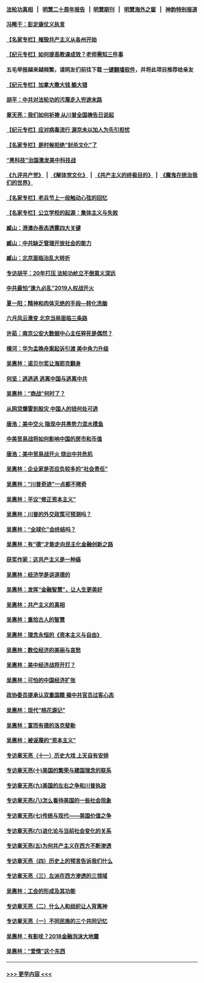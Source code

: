 #### [法轮功真相](https://github.com/gfw-breaker/truth/blob/master/README.md?t=0) &nbsp;&nbsp;|&nbsp;&nbsp; [明慧二十周年报告](https://github.com/gfw-breaker/mh-reports/blob/master/README.md?t=0) &nbsp;&nbsp;|&nbsp;&nbsp;[明慧期刊](https://github.com/gfw-breaker/mh-qikan) &nbsp;&nbsp;|&nbsp;&nbsp; [明慧海外之窗](https://github.com/gfw-breaker/mh-news/blob/master/README.md?t=0) &nbsp;&nbsp;|&nbsp;&nbsp; [神韵特别报道](https://github.com/gfw-breaker/mh-news/blob/master/shenyun.md?t=0)
#### [冯睎干：彭定康仗义执言](../pages/nsc423/n13573222.md?t=12041401) 
#### [【名家专栏】摧毁共产主义从各州开始](../pages/nsc423/n13076376.md?t=12041401) 
#### [【纪元专栏】如何提高教课成效？老师需知三件事](../pages/nsc423/n12417848.md?t=12041401) 
#### 五毛举报越来越频繁，请网友们前往下载 [一键翻墙软件](https://github.com/gfw-breaker/ssr-accounts)，并将此项目推荐给亲友
#### [【纪元专栏】加拿大撒大钱 酿大错](../pages/nsc423/n12406564.md?t=12041401) 
#### [胡平：中共对法轮功的污蔑走入穷途末路](../pages/nsc423/n12266737.md?t=12041401) 
#### [章天亮：我们如何祈祷 从川普全国祷告日说起](../pages/nsc423/n11944627.md?t=12041401) 
#### [【纪元专栏】应对病毒流行 渥京未以加人为先引担忧](../pages/nsc423/n11875714.md?t=12041401) 
#### [【名家专栏】是时候拒绝“封杀文化”了](../pages/nsc423/n11814093.md?t=12041401) 
#### [“黑科技”治国激发美中科技战](../pages/nsc423/n11638056.md?t=12041401) 
#### [《九评共产党》](https://github.com/begood0513/9ping.md/blob/master/README.md) &nbsp;|&nbsp; [《解体党文化》](../../../../jtdwh.md/blob/master/README.md)  &nbsp;|&nbsp; [《共产主义的终极目的》](../../../../gczydzjmd.md/blob/master/README.md) &nbsp;|&nbsp; [《魔鬼在统治我们的世界》](../../../../mgztzwmdsj.md/blob/master/README.md) 
#### [【名家专栏】老兵节上一段触动心弦的回忆](../pages/nsc423/n11646016.md?t=12041401) 
#### [【名家专栏】公立学校的起源：集体主义与失败](../pages/nsc423/n11601833.md?t=12041401) 
#### [臧山：港澳办表态透露四大关键](../pages/nsc423/n11421628.md?t=12041401) 
#### [臧山：中共缺乏管理开放社会的能力](../pages/nsc423/n11407457.md?t=12041401) 
#### [臧山：北京面临治乱大转折](../pages/nsc423/n11406895.md?t=12041401) 
#### [专访胡平：20年打压 法轮功屹立不倒意义深远](../pages/nsc423/n11398800.md?t=12041401) 
#### [中共最怕“逢九必乱”2019人权战开火](../pages/nsc423/n11385248.md?t=12041401) 
#### [夏一阳：精神和肉体灭绝的手段—转化洗脑](../pages/nsc423/n11368250.md?t=12041401) 
#### [六月风云激变 北京当局面临三条路](../pages/nsc423/n11313668.md?t=12041401) 
#### [许茹：南京公安大数据中心主任猝死是偶然？](../pages/nsc423/n11064744.md?t=12041401) 
#### [横河：华为孟晚舟案起诉引渡 美中角力升级](../pages/nsc423/n11027230.md?t=12041401) 
#### [吴惠林：诺贝尔奖让海耶克翻身](../pages/nsc423/n10890049.md?t=12041401) 
#### [何坚：逃逃逃 逃离中国与逃离中共](../pages/nsc423/n10592891.md?t=12041401) 
#### [吴惠林：“商战”何时了？](../pages/nsc423/n10573558.md?t=12041401) 
#### [从网贷爆雷到股灾 中国人的钱何处可逃](../pages/nsc423/n10572800.md?t=12041401) 
#### [唐浩：美中交火 隐现中共黑势力混水摸鱼](../pages/nsc423/n10544040.md?t=12041401) 
#### [中美贸易战将如何影响中国的房市和币值](../pages/nsc423/n10543697.md?t=12041401) 
#### [唐浩：美中贸易战开火 烧出中共危机](../pages/nsc423/n10540126.md?t=12041401) 
#### [吴惠林：企业家是否应负较多的“社会责任”](../pages/nsc423/n10535022.md?t=12041401) 
#### [吴惠林：“川普奇迹”一点都不稀奇](../pages/nsc423/n10512808.md?t=12041401) 
#### [吴惠林：平议“修正资本主义”](../pages/nsc423/n10495724.md?t=12041401) 
#### [吴惠林：川普的外交政策可预测吗？](../pages/nsc423/n10462387.md?t=12041401) 
#### [吴惠林：“全球化”会终结吗？](../pages/nsc423/n10452838.md?t=12041401) 
#### [吴惠林：有“德”才能走向民主化金融创新之路](../pages/nsc423/n10432292.md?t=12041401) 
#### [获奖作家：这共产主义是一种癌](../pages/nsc423/n10431541.md?t=12041401) 
#### [吴惠林：经济学是讲道德的](../pages/nsc423/n10398014.md?t=12041401) 
#### [吴惠林：发挥“金融智慧”，让人生更美好](../pages/nsc423/n10375019.md?t=12041401) 
#### [吴惠林：共产主义的真相](../pages/nsc423/n10351394.md?t=12041401) 
#### [吴惠林：重拾古人的智慧](../pages/nsc423/n10337691.md?t=12041401) 
#### [吴惠林：理念永恒的《资本主义与自由》](../pages/nsc423/n10316274.md?t=12041401) 
#### [吴惠林：数位经济的美丽与哀愁](../pages/nsc423/n10292946.md?t=12041401) 
#### [吴惠林：美中经济战将开打？](../pages/nsc423/n10258825.md?t=12041401) 
#### [吴惠林：可怕的中国经济扩张](../pages/nsc423/n10219147.md?t=12041401) 
#### [政协委员提承认双重国籍 揭中共官员过客心态](../pages/nsc423/n10208809.md?t=12041401) 
#### [吴惠林：现代“桃花源记”](../pages/nsc423/n10185234.md?t=12041401) 
#### [吴惠林：富而有德的洛克斐勒](../pages/nsc423/n10142264.md?t=12041401) 
#### [吴惠林：被诬蔑的“资本主义”](../pages/nsc423/n10124816.md?t=12041401) 
#### [专访章天亮（十一）历史大戏 上天自有安排](../pages/nsc423/n10094905.md?t=12041401) 
#### [专访章天亮(十)美国的繁荣与建国理念的联系](../pages/nsc423/n10094899.md?t=12041401) 
#### [专访章天亮(九)美国的左右之争和川普执政](../pages/nsc423/n10094889.md?t=12041401) 
#### [专访章天亮(八)怎么看待美国的一些社会现象](../pages/nsc423/n10094857.md?t=12041401) 
#### [专访章天亮(七)传统与现代——美国价值之争](../pages/nsc423/n10093140.md?t=12041401) 
#### [专访章天亮(六)进化论与当前社会变化的关系](../pages/nsc423/n10092036.md?t=12041401) 
#### [专访章天亮(五)为何共产主义在西方不断渗透](../pages/nsc423/n10083620.md?t=12041401) 
#### [专访章天亮（四）历史上的预言告诉我们什么](../pages/nsc423/n10083606.md?t=12041401) 
#### [专访章天亮（三）左派在西方渗透的三领域](../pages/nsc423/n10081115.md?t=12041401) 
#### [吴惠林：工会的形成及其功能](../pages/nsc423/n10080633.md?t=12041401) 
#### [专访章天亮（二）什么人和组织让人背离神](../pages/nsc423/n10076637.md?t=12041401) 
#### [专访章天亮（一）不同民族的三个共同记忆](../pages/nsc423/n10074188.md?t=12041401) 
#### [吴惠林：有影呒？2018金融泡沫大地震](../pages/nsc423/n10040534.md?t=12041401) 
#### [吴惠林：“爱情”这个东西](../pages/nsc423/n10019423.md?t=12041401) 

----
#### [ >>> 更早内容 <<< ](../indexes/nsc423-earlier.md)
